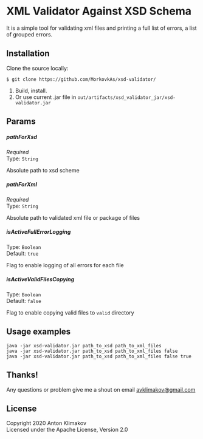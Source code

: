 # XML Validator Against XSD Schema

It is a simple tool for validating xml files and printing a full list of errors, a list of grouped errors.

## Installation

Clone the source locally:
```
$ git clone https://github.com/MorkovkAs/xsd-validator/
```
1. Build, install.
2. Or use current .jar file in `out/artifacts/xsd_validator_jar/xsd-validator.jar`

## Params
##### pathForXsd

*Required*\
Type: `String`

Absolute path to xsd scheme

##### pathForXml

*Required*\
Type: `String`

Absolute path to validated xml file or package of files 

##### isActiveFullErrorLogging

Type: `Boolean` \
Default: `true`

Flag to enable logging of all errors for each file

##### isActiveValidFilesCopying

Type: `Boolean` \
Default: `false`

Flag to enable copying valid files to `valid` directory

## Usage examples
```
java -jar xsd-validator.jar path_to_xsd path_to_xml_files
java -jar xsd-validator.jar path_to_xsd path_to_xml_files false
java -jar xsd-validator.jar path_to_xsd path_to_xml_files false true
```

## Thanks!
Any questions or problem give me a shout on email avklimakov@gmail.com

## License
Copyright 2020 Anton Klimakov\
Licensed under the Apache License, Version 2.0